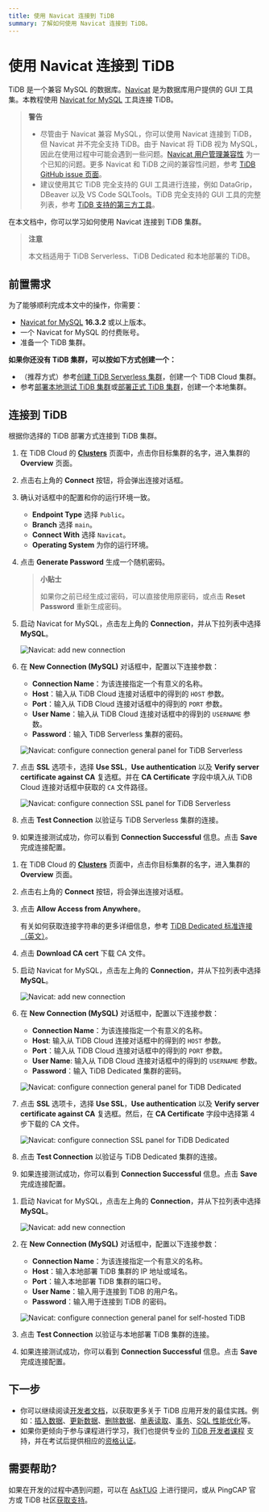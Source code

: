 ```yaml
---
title: 使用 Navicat 连接到 TiDB
summary: 了解如何使用 Navicat 连接到 TiDB。
---
```


# 使用 Navicat 连接到 TiDB

TiDB 是一个兼容 MySQL 的数据库。[Navicat](https://www.navicat.com) 是为数据库用户提供的 GUI 工具集。本教程使用 [Navicat for MySQL](https://www.navicat.com/en/products/navicat-for-mysql) 工具连接 TiDB。

> **警告**
>
> - 尽管由于 Navicat 兼容 MySQL，你可以使用 Navicat 连接到 TiDB，但 Navicat 并不完全支持 TiDB。由于 Navicat 将 TiDB 视为 MySQL，因此在使用过程中可能会遇到一些问题。[Navicat 用户管理兼容性](https://github.com/pingcap/tidb/issues/45154) 为一个已知的问题。更多 Navicat 和 TiDB 之间的兼容性问题，参考 [TiDB GitHub issue 页面](https://github.com/pingcap/tidb/issues?q=is%3Aissue+navicat+is%3Aopen)。
> - 建议使用其它 TiDB 完全支持的 GUI 工具进行连接，例如 DataGrip，DBeaver 以及 VS Code SQLTools。TiDB 完全支持的 GUI 工具的完整列表，参考 [TiDB 支持的第三方工具](/develop/dev-guide-third-party-support.md#gui)。

在本文档中，你可以学习如何使用 Navicat 连接到 TiDB 集群。

> **注意**
>
> 本文档适用于 TiDB Serverless、TiDB Dedicated 和本地部署的 TiDB。

## 前置需求

为了能够顺利完成本文中的操作，你需要：

- [Navicat for MySQL](https://www.navicat.com/en/download/navicat-for-mysql) **16.3.2** 或以上版本。
- 一个 Navicat for MySQL 的付费账号。
- 准备一个 TiDB 集群。

**如果你还没有 TiDB 集群，可以按如下方式创建一个：**

- （推荐方式）参考[创建 TiDB Serverless 集群](/develop/dev-guide-build-cluster-in-cloud.md)，创建一个 TiDB Cloud 集群。
- 参考[部署本地测试 TiDB 集群](/quick-start-with-tidb.md#部署本地测试集群)或[部署正式 TiDB 集群](/production-deployment-using-tiup.md)，创建一个本地集群。

## 连接到 TiDB

根据你选择的 TiDB 部署方式连接到 TiDB 集群。

<SimpleTab>
<div label="TiDB Serverless">

1. 在 TiDB Cloud 的 [**Clusters**](https://tidbcloud.com/console/clusters) 页面中，点击你目标集群的名字，进入集群的 **Overview** 页面。

2. 点击右上角的 **Connect** 按钮，将会弹出连接对话框。

3. 确认对话框中的配置和你的运行环境一致。

    - **Endpoint Type** 选择 `Public`。
    - **Branch** 选择 `main`。
    - **Connect With** 选择 `Navicat`。
    - **Operating System** 为你的运行环境。

4. 点击 **Generate Password** 生成一个随机密码。

    > **小贴士**
    >
    > 如果你之前已经生成过密码，可以直接使用原密码，或点击 **Reset Password** 重新生成密码。

5. 启动 Navicat for MySQL，点击左上角的 **Connection**，并从下拉列表中选择 **MySQL**。

    ![Navicat: add new connection](https://download.pingcap.com/images/docs-cn/develop/navicat-add-new-connection.jpg)

6. 在 **New Connection (MySQL)** 对话框中，配置以下连接参数：

    - **Connection Name**：为该连接指定一个有意义的名称。
    - **Host**：输入从 TiDB Cloud 连接对话框中的得到的 `HOST` 参数。
    - **Port**：输入从 TiDB Cloud 连接对话框中的得到的 `PORT` 参数。
    - **User Name**：输入从 TiDB Cloud 连接对话框中的得到的 `USERNAME` 参数。
    - **Password**：输入 TiDB Serverless 集群的密码。

    ![Navicat: configure connection general panel for TiDB Serverless](https://download.pingcap.com/images/docs-cn/develop/navicat-connection-config-serverless-general.png)

7. 点击 **SSL** 选项卡，选择 **Use SSL**，**Use authentication** 以及 **Verify server certificate against CA** 复选框。并在 **CA Certificate** 字段中填入从 TiDB Cloud 连接对话框中获取的 `CA` 文件路径。

    ![Navicat: configure connection SSL panel for TiDB Serverless](https://download.pingcap.com/images/docs-cn/develop/navicat-connection-config-serverless-ssl.png)

8. 点击 **Test Connection** 以验证与 TiDB Serverless 集群的连接。

9. 如果连接测试成功，你可以看到 **Connection Successful** 信息。点击 **Save** 完成连接配置。

</div>
<div label="TiDB Dedicated">

1. 在 TiDB Cloud 的 [**Clusters**](https://tidbcloud.com/console/clusters) 页面中，点击你目标集群的名字，进入集群的 **Overview** 页面。

2. 点击右上角的 **Connect** 按钮，将会弹出连接对话框。

3. 点击 **Allow Access from Anywhere**。

    有关如何获取连接字符串的更多详细信息，参考 [TiDB Dedicated 标准连接（英文）](https://docs.pingcap.com/tidbcloud/connect-via-standard-connection)。

4. 点击 **Download CA cert** 下载 CA 文件。

5. 启动 Navicat for MySQL，点击左上角的 **Connection**，并从下拉列表中选择 **MySQL**。

    ![Navicat: add new connection](https://download.pingcap.com/images/docs-cn/develop/navicat-add-new-connection.jpg)

6. 在 **New Connection (MySQL)** 对话框中，配置以下连接参数：

    - **Connection Name**：为该连接指定一个有意义的名称。
    - **Host**: 输入从 TiDB Cloud 连接对话框中的得到的 `HOST` 参数。
    - **Port**：输入从 TiDB Cloud 连接对话框中的得到的 `PORT` 参数。
    - **User Name**: 输入从 TiDB Cloud 连接对话框中的得到的 `USERNAME` 参数。
    - **Password**：输入 TiDB Dedicated 集群的密码。

    ![Navicat: configure connection general panel for TiDB Dedicated](https://download.pingcap.com/images/docs-cn/develop/navicat-connection-config-dedicated-general.png)

7. 点击 **SSL** 选项卡，选择 **Use SSL**，**Use authentication** 以及 **Verify server certificate against CA** 复选框。然后，在 **CA Certificate** 字段中选择第 4 步下载的 CA 文件。

    ![Navicat: configure connection SSL panel for TiDB Dedicated](https://download.pingcap.com/images/docs-cn/develop/navicat-connection-config-dedicated-ssl.jpg)

8. 点击 **Test Connection** 以验证与 TiDB Dedicated 集群的连接。

9. 如果连接测试成功，你可以看到 **Connection Successful** 信息。点击 **Save** 完成连接配置。

</div>
<div label="TiDB Self-Hosted">

1. 启动 Navicat for MySQL，点击左上角的 **Connection**，并从下拉列表中选择 **MySQL**。

    ![Navicat: add new connection](https://download.pingcap.com/images/docs-cn/develop/navicat-add-new-connection.jpg)

2. 在 **New Connection (MySQL)** 对话框中，配置以下连接参数：

    - **Connection Name**：为该连接指定一个有意义的名称。
    - **Host**：输入本地部署 TiDB 集群的 IP 地址或域名。
    - **Port**：输入本地部署 TiDB 集群的端口号。
    - **User Name**：输入用于连接到 TiDB 的用户名。
    - **Password**：输入用于连接到 TiDB 的密码。

    ![Navicat: configure connection general panel for self-hosted TiDB](https://download.pingcap.com/images/docs-cn/develop/navicat-connection-config-self-hosted-general.png)

3. 点击 **Test Connection** 以验证与本地部署 TiDB 集群的连接。

4. 如果连接测试成功，你可以看到 **Connection Successful** 信息。点击 **Save** 完成连接配置。

</div>
</SimpleTab>

## 下一步

- 你可以继续阅读[开发者文档](/develop/dev-guide-overview.md)，以获取更多关于 TiDB 应用开发的最佳实践。例如：[插入数据](/develop/dev-guide-insert-data.md)、[更新数据](/develop/dev-guide-update-data.md)、[删除数据](/develop/dev-guide-delete-data.md)、[单表读取](/develop/dev-guide-get-data-from-single-table.md)、[事务](/develop/dev-guide-transaction-overview.md)、[SQL 性能优化](/develop/dev-guide-optimize-sql-overview.md)等。
- 如果你更倾向于参与课程进行学习，我们也提供专业的 [TiDB 开发者课程](https://cn.pingcap.com/courses-catalog/category/back-end-developer/?utm_source=docs-cn-dev-guide) 支持，并在考试后提供相应的[资格认证](https://learn.pingcap.com/learner/certification-center)。

## 需要帮助?

如果在开发的过程中遇到问题，可以在 [AskTUG](https://asktug.com/?utm_source=docs-cn-dev-guide) 上进行提问，或从 PingCAP 官方或 TiDB 社区[获取支持](/support.md)。
